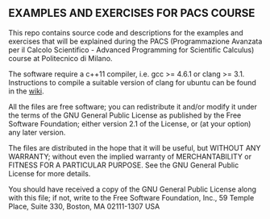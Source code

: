 EXAMPLES AND EXERCISES FOR PACS COURSE
--------------------------------------

This repo contains source code and descriptions for the examples and exercises
that will be explained during the PACS (Programmazione Avanzata per il Calcolo
Scientifico - Advanced Programming for Scientific Calculus) course at
Politecnico di Milano.

The software require a c++11 compiler, i.e. gcc >= 4.6.1 or clang >= 3.1.
Instructions to compile a suitable version of clang for ubuntu can be found in the
[wiki](https://github.com/pacs-course/pacs/wiki/Instructions-to-install-clang-3.1-on-ubuntu-12.04.1-and-12.10).

All the files are free software; you can redistribute it and/or
modify it under the terms of the GNU General Public
License as published by the Free Software Foundation; either
version 2.1 of the License, or (at your option) any later version.

The files are distributed in the hope that it will be useful,
but WITHOUT ANY WARRANTY; without even the implied warranty of
MERCHANTABILITY or FITNESS FOR A PARTICULAR PURPOSE.  See the GNU
General Public License for more details.

You should have received a copy of the GNU General Public
License along with this file; if not, write to the Free Software
Foundation, Inc., 59 Temple Place, Suite 330, Boston, MA  02111-1307  USA

